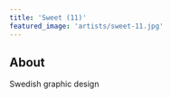 ```yaml
---
title: 'Sweet (11)'
featured_image: 'artists/sweet-11.jpg'
---
```


## About

Swedish graphic design
